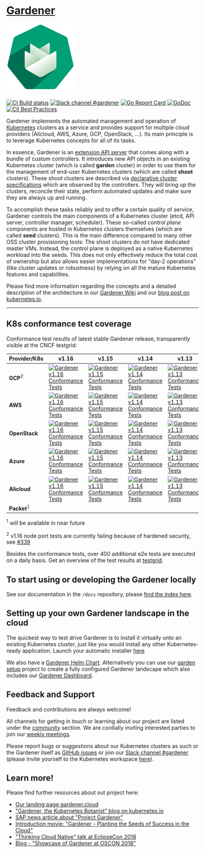 # [Gardener](https://gardener.cloud)

![Gardener Logo](logo/gardener-large.png)

[![CI Build status](https://concourse.ci.infra.gardener.cloud/api/v1/teams/gardener/pipelines/gardener-master/jobs/master-head-update-job/badge)](https://concourse.ci.infra.gardener.cloud/teams/gardener/pipelines/gardener-master/jobs/master-head-update-job)
[![Slack channel #gardener](https://img.shields.io/badge/slack-gardener-brightgreen.svg?logo=slack)](https://kubernetes.slack.com/messages/gardener)
[![Go Report Card](https://goreportcard.com/badge/github.com/gardener/gardener)](https://goreportcard.com/report/github.com/gardener/gardener)
[![GoDoc](https://godoc.org/github.com/gardener/gardener?status.svg)](https://godoc.org/github.com/gardener/gardener)
[![CII Best Practices](https://bestpractices.coreinfrastructure.org/projects/1822/badge)](https://bestpractices.coreinfrastructure.org/projects/1822)

Gardener implements the automated management and operation of [Kubernetes](https://kubernetes.io/) clusters as a service and provides support for multiple cloud providers (Alicloud, AWS, Azure, GCP, OpenStack, ...). Its main principle is to leverage Kubernetes concepts for all of its tasks.

In essence, Gardener is an [extension API server](https://kubernetes.io/docs/tasks/access-kubernetes-api/setup-extension-api-server/) that comes along with a bundle of custom controllers. It introduces new API objects in an existing Kubernetes cluster (which is called **garden** cluster) in order to use them for the management of end-user Kubernetes clusters (which are called **shoot** clusters). These shoot clusters are described via [declarative cluster specifications](https://github.com/gardener/gardener/blob/master/example/90-shoot.yaml) which are observed by the controllers. They will bring up the clusters, reconcile their state, perform automated updates and make sure they are always up and running.

To accomplish these tasks reliably and to offer a certain quality of service, Gardener controls the main components of a Kubernetes cluster (etcd, API server, controller manager, scheduler). These so-called *control plane* components are hosted in Kubernetes clusters themselves (which are called **seed** clusters). This is the main difference compared to many other OSS cluster provisioning tools: The shoot clusters do not have dedicated master VMs. Instead, the control plane is deployed as a native Kubernetes workload into the seeds. This does not only effectively reduce the total cost of ownership but also allows easier implementations for "day-2 operations" (like cluster updates or robustness) by relying on all the mature Kubernetes features and capabilities.

Please find more information regarding the concepts and a detailed description of the architecture in our [Gardener Wiki](https://github.com/gardener/documentation/wiki/Architecture) and our [blog post on kubernetes.io](https://kubernetes.io/blog/2018/05/17/gardener/).

----
## K8s conformance test coverage

Conformance test results of latest stable Gardener release, transparently visible at the CNCF testgrid:

| Provider/K8s | v1.16 | v1.15 | v1.14 |  v1.13 |  v1.12 |  v1.11 |  v1.10 |
| ----------- | ----------- | -----------| ----------- |----------- |----------- |----------- |----------- |
| **GCP**<sup>2</sup> | [![Gardener v1.16 Conformance Tests](https://testgrid.k8s.io/q/summary/conformance-gardener/Gardener,%20v1.16%20GCE/tests_status?style=svg)](https://testgrid.k8s.io/conformance-gardener#Gardener,%20v1.16%20GCE) | [![Gardener v1.15 Conformance Tests](https://testgrid.k8s.io/q/summary/conformance-gardener/Gardener,%20v1.15%20GCE/tests_status?style=svg)](https://testgrid.k8s.io/conformance-gardener#Gardener,%20v1.15%20GCE) | [![Gardener v1.14 Conformance Tests](https://testgrid.k8s.io/q/summary/conformance-gardener/Gardener,%20v1.14%20GCE/tests_status?style=svg)](https://testgrid.k8s.io/conformance-gardener#Gardener,%20v1.14%20GCE) | [![Gardener v1.13 Conformance Tests](https://testgrid.k8s.io/q/summary/conformance-gardener/Gardener,%20v1.13%20GCE/tests_status?style=svg)](https://testgrid.k8s.io/conformance-gardener#Gardener,%20v1.13%20GCE) | [![Gardener v1.12 Conformance Tests](https://testgrid.k8s.io/q/summary/conformance-gardener/Gardener,%20v1.12%20GCE/tests_status?style=svg)](https://testgrid.k8s.io/conformance-gardener#Gardener,%20v1.12%20GCE) | [![Gardener v1.11 Conformance Tests](https://testgrid.k8s.io/q/summary/conformance-gardener/Gardener,%20v1.11%20GCE/tests_status?style=svg)](https://testgrid.k8s.io/conformance-gardener#Gardener,%20v1.11%20GCE) | [![Gardener v1.10 Conformance Tests](https://testgrid.k8s.io/q/summary/conformance-gardener/Gardener,%20v1.10%20GCE/tests_status?style=svg)](https://testgrid.k8s.io/conformance-gardener#Gardener,%20v1.10%20GCE) |
| **AWS** | [![Gardener v1.16 Conformance Tests](https://testgrid.k8s.io/q/summary/conformance-gardener/Gardener,%20v1.16%20AWS/tests_status?style=svg)](https://testgrid.k8s.io/conformance-gardener#Gardener,%20v1.16%20AWS) | [![Gardener v1.15 Conformance Tests](https://testgrid.k8s.io/q/summary/conformance-gardener/Gardener,%20v1.15%20AWS/tests_status?style=svg)](https://testgrid.k8s.io/conformance-gardener#Gardener,%20v1.15%20AWS) | [![Gardener v1.14 Conformance Tests](https://testgrid.k8s.io/q/summary/conformance-gardener/Gardener,%20v1.14%20AWS/tests_status?style=svg)](https://testgrid.k8s.io/conformance-gardener#Gardener,%20v1.14%20AWS) | [![Gardener v1.13 Conformance Tests](https://testgrid.k8s.io/q/summary/conformance-gardener/Gardener,%20v1.13%20AWS/tests_status?style=svg)](https://testgrid.k8s.io/conformance-gardener#Gardener,%20v1.13%20AWS) | [![Gardener v1.12 Conformance Tests](https://testgrid.k8s.io/q/summary/conformance-gardener/Gardener,%20v1.12%20AWS/tests_status?style=svg)](https://testgrid.k8s.io/conformance-gardener#Gardener,%20v1.12%20AWS) | [![Gardener v1.11 Conformance Tests](https://testgrid.k8s.io/q/summary/conformance-gardener/Gardener,%20v1.11%20AWS/tests_status?style=svg)](https://testgrid.k8s.io/conformance-gardener#Gardener,%20v1.11%20AWS) | [![Gardener v1.10 Conformance Tests](https://testgrid.k8s.io/q/summary/conformance-gardener/Gardener,%20v1.10%20AWS/tests_status?style=svg)](https://testgrid.k8s.io/conformance-gardener#Gardener,%20v1.10%20AWS) |
| **OpenStack** | [![Gardener v1.16 Conformance Tests](https://testgrid.k8s.io/q/summary/conformance-gardener/Gardener,%20v1.16%20OpenStack/tests_status?style=svg)](https://testgrid.k8s.io/conformance-gardener#Gardener,%20v1.16%20OpenStack) | [![Gardener v1.15 Conformance Tests](https://testgrid.k8s.io/q/summary/conformance-gardener/Gardener,%20v1.15%20OpenStack/tests_status?style=svg)](https://testgrid.k8s.io/conformance-gardener#Gardener,%20v1.15%20OpenStack) | [![Gardener v1.14 Conformance Tests](https://testgrid.k8s.io/q/summary/conformance-gardener/Gardener,%20v1.14%20OpenStack/tests_status?style=svg)](https://testgrid.k8s.io/conformance-gardener#Gardener,%20v1.14%20OpenStack) | [![Gardener v1.13 Conformance Tests](https://testgrid.k8s.io/q/summary/conformance-gardener/Gardener,%20v1.13%20OpenStack/tests_status?style=svg)](https://testgrid.k8s.io/conformance-gardener#Gardener,%20v1.13%20OpenStack) | [![Gardener v1.12 Conformance Tests](https://testgrid.k8s.io/q/summary/conformance-gardener/Gardener,%20v1.12%20OpenStack/tests_status?style=svg)](https://testgrid.k8s.io/conformance-gardener#Gardener,%20v1.12%20OpenStack) | [![Gardener v1.11 Conformance Tests](https://testgrid.k8s.io/q/summary/conformance-gardener/Gardener,%20v1.11%20OpenStack/tests_status?style=svg)](https://testgrid.k8s.io/conformance-gardener#Gardener,%20v1.11%20OpenStack) | [![Gardener v1.10 Conformance Tests](https://testgrid.k8s.io/q/summary/conformance-gardener/Gardener,%20v1.10%20OpenStack/tests_status?style=svg)](https://testgrid.k8s.io/conformance-gardener#Gardener,%20v1.10%20OpenStack) |
| **Azure** | [![Gardener v1.16 Conformance Tests](https://testgrid.k8s.io/q/summary/conformance-gardener/Gardener,%20v1.16%20Azure/tests_status?style=svg)](https://testgrid.k8s.io/conformance-gardener#Gardener,%20v1.16%20Azure) | [![Gardener v1.15 Conformance Tests](https://testgrid.k8s.io/q/summary/conformance-gardener/Gardener,%20v1.15%20Azure/tests_status?style=svg)](https://testgrid.k8s.io/conformance-gardener#Gardener,%20v1.15%20Azure) | [![Gardener v1.14 Conformance Tests](https://testgrid.k8s.io/q/summary/conformance-gardener/Gardener,%20v1.14%20Azure/tests_status?style=svg)](https://testgrid.k8s.io/conformance-gardener#Gardener,%20v1.14%20Azure) | [![Gardener v1.13 Conformance Tests](https://testgrid.k8s.io/q/summary/conformance-gardener/Gardener,%20v1.13%20Azure/tests_status?style=svg)](https://testgrid.k8s.io/conformance-gardener#Gardener,%20v1.13%20Azure) | [![Gardener v1.12 Conformance Tests](https://testgrid.k8s.io/q/summary/conformance-gardener/Gardener,%20v1.12%20Azure/tests_status?style=svg)](https://testgrid.k8s.io/conformance-gardener#Gardener,%20v1.12%20Azure) | [![Gardener v1.11 Conformance Tests](https://testgrid.k8s.io/q/summary/conformance-gardener/Gardener,%20v1.11%20Azure/tests_status?style=svg)](https://testgrid.k8s.io/conformance-gardener#Gardener,%20v1.11%20Azure) | [![Gardener v1.10 Conformance Tests](https://testgrid.k8s.io/q/summary/conformance-gardener/Gardener,%20v1.10%20Azure/tests_status?style=svg)](https://testgrid.k8s.io/conformance-gardener#Gardener,%20v1.10%20Azure) |
| **Alicloud** | [![Gardener v1.16 Conformance Tests](https://testgrid.k8s.io/q/summary/conformance-gardener/Gardener,%20v1.16%20Alibaba%20Cloud/tests_status?style=svg)](https://testgrid.k8s.io/conformance-gardener#Gardener,%20v1.16%20Alibaba%20Cloud) | [![Gardener v1.15 Conformance Tests](https://testgrid.k8s.io/q/summary/conformance-gardener/Gardener,%20v1.15%20Alibaba%20Cloud/tests_status?style=svg)](https://testgrid.k8s.io/conformance-gardener#Gardener,%20v1.15%20Alibaba%20Cloud) | [![Gardener v1.14 Conformance Tests](https://testgrid.k8s.io/q/summary/conformance-gardener/Gardener,%20v1.14%20Alibaba%20Cloud/tests_status?style=svg)](https://testgrid.k8s.io/conformance-gardener#Gardener,%20v1.14%20Alibaba%20Cloud) | [![Gardener v1.13 Conformance Tests](https://testgrid.k8s.io/q/summary/conformance-gardener/Gardener,%20v1.13%20Alibaba%20Cloud/tests_status?style=svg)](https://testgrid.k8s.io/conformance-gardener#Gardener,%20v1.13%20Alibaba%20Cloud) | N/A | N/A | N/A
| **Packet**<sup>1</sup> |  | |  |  |  |  |  |

<sup>1</sup> will be available in near future

<sup>2</sup> v1.16 node port tests are currently failing because of hardened security, see [#339](https://github.com/gardener/machine-controller-manager/issues/339)

Besides the conformance tests, over 400 additional e2e tests are executed on a daily basis. Get an overview of the test results at [testgrid](https://testgrid.k8s.io/gardener-all).

## To start using or developing the Gardener locally

See our documentation in the `/docs` repository, please [find the index here](docs/README.md).

## Setting up your own Gardener landscape in the cloud

The quickest way to test drive Gardener is to install it virtually onto an existing Kubernetes cluster, just like you would install any other Kubernetes-ready application. Launch your automatic installer [here](https://gardener.cloud/installer/)

We also have a [Gardener Helm Chart](https://github.com/gardener/gardener/tree/master/charts/gardener). Alternatively you can use our [garden setup](https://github.com/gardener/garden-setup) project to create a fully configured Gardener landscape which also includes our [Gardener Dashboard](https://github.com/gardener/dashboard).

## Feedback and Support

Feedback and contributions are always welcome!

All channels for getting in touch or learning about our project are listed under the [community](https://github.com/gardener/documentation/blob/master/CONTRIBUTING.md#community) section. We are cordially inviting interested parties to join our [weekly meetings](https://github.com/gardener/documentation/blob/master/CONTRIBUTING.md#weekly-meeting).

Please report bugs or suggestions about our Kubernetes clusters as such or the Gardener itself as [GitHub issues](https://github.com/gardener/gardener/issues) or join our [Slack channel #gardener](https://kubernetes.slack.com/messages/gardener) (please invite yourself to the Kubernetes workspace [here](http://slack.k8s.io)).

## Learn more!

Please find further resources about out project here:

* [Our landing page gardener.cloud](https://gardener.cloud/)
* ["Gardener, the Kubernetes Botanist" blog on kubernetes.io](https://kubernetes.io/blog/2018/05/17/gardener/)
* [SAP news article about "Project Gardener"](https://news.sap.com/2018/11/hasso-plattner-founders-award-finalist-profile-project-gardener/)
* [Introduction movie: "Gardener - Planting the Seeds of Success in the Cloud"](https://www.sap-tv.com/m/video/40962/gardener-planting-the-seeds-of-success-in-the-cloud)
* ["Thinking Cloud Native" talk at EclipseCon 2018](https://www.youtube.com/watch?v=bfw22WPg99A)
* [Blog - "Showcase of Gardener at OSCON 2018"](https://blogs.sap.com/2018/07/26/showcase-of-gardener-at-oscon/)

